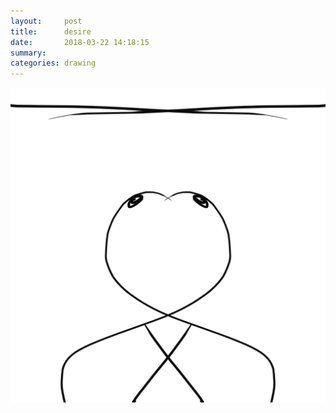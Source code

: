 ```yaml
---
layout:     post
title:      desire
date:       2018-03-22 14:18:15
summary:    
categories: drawing
---
```

![desire](/images/diary/desire.png ".")
